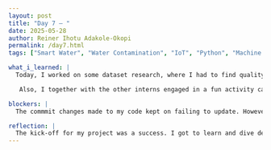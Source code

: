```yaml
---
layout: post
title: "Day 7 – "
date: 2025-05-28
author: Reiner Ihotu Adakole-Okopi
permalink: /day7.html
tags: ["Smart Water", "Water Contamination", "IoT", "Python", "Machine Learning", "Kahoot", "Headbandz"]

what_i_learned: |
  Today, I worked on some dataset research, where I had to find quality water datasets for five different states in U.S. Of which, mine consisted of florida, alabama, missisipi, south carolina and georgia. Also, I and my project team engaged in a discussion talking about what would happen if AI messes up the final product of our smart water project. WE  I got to meet and learn more about my faculty mentor and my graduate mentor as well dive deeper into my project. The smart water project is centered around using AI and machine learning tools to develop a machine to reduce the water contamination in maryland. For this week, my teammates and I were told to conduct a literature review on IoT and AI in waste management. Additionally, I started working on the about me and blog pages for my website. Here, I learned how to make changes and edits to my website through my git repository. Also, I attended the python 101 class where I learned the basic conccepts of python and some takeaways from this class include python terms such as concatenation, strings, data types, integer, float, PEMDAS. During this class, we played a kahoot game which was super refreshing because it served as a retainer of all my python knowledge learned during the class session. 

   Also, I together with the other interns engaged in a fun activity called headbandz which helped relieve the pressure from the tedious work done earlier.

blockers: |
  The commmit changes made to my code kept on failing to update. However, the changes that were being made kept reflecting on my website which counted as a win for me.

reflection: |
  The kick-off for my project was a success. I got to learn and dive deeper into the activities and tasks that will be performed during the program. Seeing my commit changes keep on failing to update was a bit dissapointing and nerve-wracking, but I was able to keep pushing and trying over again until I started seeing positive results on my website. I am looking forward to diving deeper into advanced python and learning much more about the programming language.
---
```

